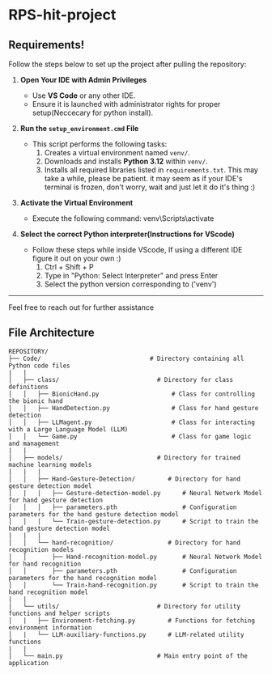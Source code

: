 # RPS-hit-project

## Requirements!
Follow the steps below to set up the project after pulling the repository:

1. **Open Your IDE with Admin Privileges**
   - Use **VS Code** or any other IDE.
   - Ensure it is launched with administrator rights for proper setup(Neccecary for python install).

2. **Run the `setup_environment.cmd` File**
   - This script performs the following tasks:
     1. Creates a virtual environment named `venv/`.
     2. Downloads and installs **Python 3.12** within `venv/`.
     3. Installs all required libraries listed in `requirements.txt`.
     This may take a while, please be patient. it may seem as if your IDE's terminal is frozen, don't worry, wait and just let it do it's thing :)

3. **Activate the Virtual Environment**
   - Execute the following command:
     venv\Scripts\activate

4. **Select the correct Python interpreter(Instructions for VScode)**
   - Follow these steps while inside VScode, If using a different IDE figure it out on your own :)
     1. Ctrl + Shift + P
     2. Type in "Python: Select Interpreter" and press Enter
     3. Select the python version corresponding to ('venv')

---

Feel free to reach out for further assistance


## File Architecture

```plaintext
REPOSITORY/
├── Code/                              # Directory containing all Python code files
|   |
│   ├── class/                           # Directory for class definitions
│   │   ├── BionicHand.py                    # Class for controlling the bionic hand
│   │   ├── HandDetection.py                 # Class for hand gesture detection
│   │   ├── LLMagent.py                      # Class for interacting with a Large Language Model (LLM)
│   │   └── Game.py                          # Class for game logic and management
|   |   
│   ├── models/                          # Directory for trained machine learning models
|   |   |
│   │   ├── Hand-Gesture-Detection/         # Directory for hand gesture detection model
|   |   |   ├── Gesture-detection-model.py      # Neural Network Model for hand gesture detection
│   │   │   ├── parameters.pth                  # Configuration parameters for the hand gesture detection model
│   │   |   └── Train-gesture-detection.py      # Script to train the hand gesture detection model
|   |   |
│   │   └── hand-recognition/               # Directory for hand recognition models
│   │       ├── Hand-recognition-model.py       # Neural Network Model for hand recognition
│   │       ├── parameters.pth                  # Configuration parameters for the hand recognition model
│   │       └── Train-hand-recognition.py       # Script to train the hand recognition model
|   |
│   └── utils/                           # Directory for utility functions and helper scripts
│   |   ├── Environment-fetching.py         # Functions for fetching environment information
│   |   └── LLM-auxiliary-functions.py      # LLM-related utility functions
|   |
│   └── main.py                          # Main entry point of the application